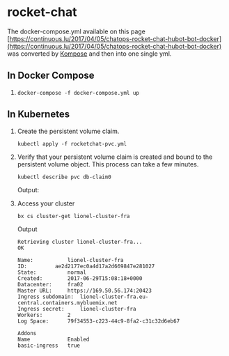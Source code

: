 # rocket-chat

The docker-compose.yml available on this page [https://continuous.lu/2017/04/05/chatops-rocket-chat-hubot-bot-docker](https://continuous.lu/2017/04/05/chatops-rocket-chat-hubot-bot-docker) was converted by [Kompose](https://github.com/kubernetes-incubator/kompose) and then into one single yml.

## In Docker Compose

1.
    ```
    docker-compose -f docker-compose.yml up
    ```

## In Kubernetes

1. Create the persistent volume claim.
    ```
    kubectl apply -f rocketchat-pvc.yml
    ```

1. Verify that your persistent volume claim is created and bound to the persistent volume object. This process can take a few minutes.
    ```
    kubectl describe pvc db-claim0
    ```
    Output:

1. Access your cluster

    ```
    bx cs cluster-get lionel-cluster-fra
    ```
    Output
    ```
    Retrieving cluster lionel-cluster-fra...
    OK

    Name:			lionel-cluster-fra
    ID:			ae2d2177ec0a4d17a2d669847e281027
    State:			normal
    Created:		2017-06-29T15:08:18+0000
    Datacenter:		fra02
    Master URL:		https://169.50.56.174:20423
    Ingress subdomain:	lionel-cluster-fra.eu-central.containers.mybluemix.net
    Ingress secret:		lionel-cluster-fra
    Workers:		2
    Log Space:		79f34553-c223-44c9-8fa2-c31c32d6eb67

    Addons
    Name            Enabled
    basic-ingress   true
    ```

